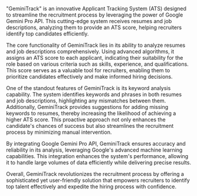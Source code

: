 
"GeminiTrack" is an innovative Applicant Tracking System (ATS) designed to streamline the recruitment process by leveraging the power of Google Gemini Pro API. This cutting-edge system receives resumes and job descriptions, analyzing them to provide an ATS score, helping recruiters identify top candidates efficiently.

The core functionality of GeminiTrack lies in its ability to analyze resumes and job descriptions comprehensively. Using advanced algorithms, it assigns an ATS score to each applicant, indicating their suitability for the role based on various criteria such as skills, experience, and qualifications. This score serves as a valuable tool for recruiters, enabling them to prioritize candidates effectively and make informed hiring decisions.

One of the standout features of GeminiTrack is its keyword analysis capability. The system identifies keywords and phrases in both resumes and job descriptions, highlighting any mismatches between them. Additionally, GeminiTrack provides suggestions for adding missing keywords to resumes, thereby increasing the likelihood of achieving a higher ATS score. This proactive approach not only enhances the candidate's chances of success but also streamlines the recruitment process by minimizing manual intervention.

By integrating Google Gemini Pro API, GeminiTrack ensures accuracy and reliability in its analysis, leveraging Google's advanced machine learning capabilities. This integration enhances the system's performance, allowing it to handle large volumes of data efficiently while delivering precise results.

Overall, GeminiTrack revolutionizes the recruitment process by offering a sophisticated yet user-friendly solution that empowers recruiters to identify top talent effectively and expedite the hiring process with confidence.
